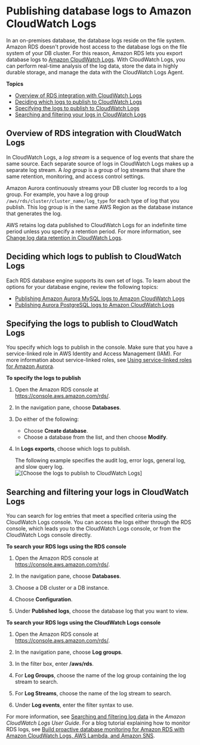 # Publishing database logs to Amazon CloudWatch Logs<a name="USER_LogAccess.Procedural.UploadtoCloudWatch"></a>

In an on\-premises database, the database logs reside on the file system\. Amazon RDS doesn't provide host access to the database logs on the file system of your DB cluster\. For this reason, Amazon RDS lets you export database logs to [Amazon CloudWatch Logs](https://docs.aws.amazon.com/AmazonCloudWatch/latest/logs/WhatIsCloudWatchLogs.html)\. With CloudWatch Logs, you can perform real\-time analysis of the log data, store the data in highly durable storage, and manage the data with the CloudWatch Logs Agent\. 

**Topics**
+ [Overview of RDS integration with CloudWatch Logs](#rds-integration-cw-logs)
+ [Deciding which logs to publish to CloudWatch Logs](#engine-specific-logs)
+ [Specifying the logs to publish to CloudWatch Logs](#integrating_cloudwatchlogs.configure)
+ [Searching and filtering your logs in CloudWatch Logs](#accessing-logs-in-cloudwatch)

## Overview of RDS integration with CloudWatch Logs<a name="rds-integration-cw-logs"></a>

In CloudWatch Logs, a *log stream* is a sequence of log events that share the same source\. Each separate source of logs in CloudWatch Logs makes up a separate log stream\. A *log group* is a group of log streams that share the same retention, monitoring, and access control settings\.

Amazon Aurora continuously streams your DB cluster log records to a log group\. For example, you have a log group `/aws/rds/cluster/cluster_name/log_type` for each type of log that you publish\. This log group is in the same AWS Region as the database instance that generates the log\.

AWS retains log data published to CloudWatch Logs for an indefinite time period unless you specify a retention period\. For more information, see [Change log data retention in CloudWatch Logs](https://docs.aws.amazon.com/AmazonCloudWatch/latest/logs/Working-with-log-groups-and-streams.html#SettingLogRetention)\. 

## Deciding which logs to publish to CloudWatch Logs<a name="engine-specific-logs"></a>

Each RDS database engine supports its own set of logs\. To learn about the options for your database engine, review the following topics:
+ [Publishing Amazon Aurora MySQL logs to Amazon CloudWatch Logs](AuroraMySQL.Integrating.CloudWatch.md)
+ [Publishing Aurora PostgreSQL logs to Amazon CloudWatch Logs](AuroraPostgreSQL.CloudWatch.md)

## Specifying the logs to publish to CloudWatch Logs<a name="integrating_cloudwatchlogs.configure"></a>

You specify which logs to publish in the console\. Make sure that you have a service\-linked role in AWS Identity and Access Management \(IAM\)\. For more information about service\-linked roles, see [Using service\-linked roles for Amazon Aurora](UsingWithRDS.IAM.ServiceLinkedRoles.md)\.

**To specify the logs to publish**

1. Open the Amazon RDS console at [https://console\.aws\.amazon\.com/rds/](https://console.aws.amazon.com/rds/)\.

1. In the navigation pane, choose **Databases**\.

1. Do either of the following:
   + Choose **Create database**\.
   + Choose a database from the list, and then choose **Modify**\.

1. In **Logs exports**, choose which logs to publish\.

   The following example specifies the audit log, error logs, general log, and slow query log\.  
![\[Choose the logs to publish to CloudWatch Logs\]](http://docs.aws.amazon.com/AmazonRDS/latest/AuroraUserGuide/images/AddCWLogs.png)

## Searching and filtering your logs in CloudWatch Logs<a name="accessing-logs-in-cloudwatch"></a>

You can search for log entries that meet a specified criteria using the CloudWatch Logs console\. You can access the logs either through the RDS console, which leads you to the CloudWatch Logs console, or from the CloudWatch Logs console directly\.

**To search your RDS logs using the RDS console**

1. Open the Amazon RDS console at [https://console\.aws\.amazon\.com/rds/](https://console.aws.amazon.com/rds/)\.

1. In the navigation pane, choose **Databases**\.

1. Choose a DB cluster or a DB instance\.

1. Choose **Configuration**\.

1. Under **Published logs**, choose the database log that you want to view\.

**To search your RDS logs using the CloudWatch Logs console**

1. Open the Amazon RDS console at [https://console\.aws\.amazon\.com/rds/](https://console.aws.amazon.com/rds/)\.

1. In the navigation pane, choose **Log groups**\.

1. In the filter box, enter **/aws/rds**\.

1. For **Log Groups**, choose the name of the log group containing the log stream to search\.

1. For **Log Streams**, choose the name of the log stream to search\.

1. Under **Log events**, enter the filter syntax to use\.

For more information, see [Searching and filtering log data](https://docs.aws.amazon.com/AmazonCloudWatch/latest/logs/MonitoringLogData.html) in the *Amazon CloudWatch Logs User Guide*\. For a blog tutorial explaining how to monitor RDS logs, see [Build proactive database monitoring for Amazon RDS with Amazon CloudWatch Logs, AWS Lambda, and Amazon SNS](http://aws.amazon.com/blogs/database/build-proactive-database-monitoring-for-amazon-rds-with-amazon-cloudwatch-logs-aws-lambda-and-amazon-sns/)\.